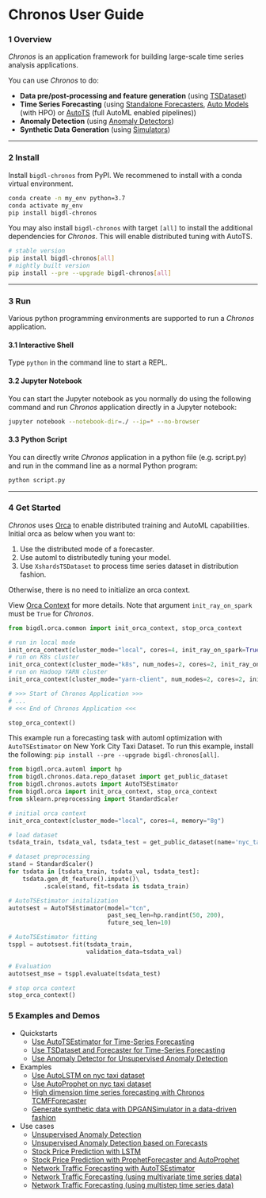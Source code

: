 # Chronos User Guide

### **1 Overview**
_Chronos_ is an application framework for building large-scale time series analysis applications.

You can use _Chronos_ to do:

- **Data pre/post-processing and feature generation** (using [TSDataset](#data-processing-and-feature-engineering))
- **Time Series Forecasting** (using [Standalone Forecasters](#use-standalone-forecaster-pipeline), [Auto Models](#use-auto-forecasting-model) (with HPO) or [AutoTS](#use-autots-pipeline) (full AutoML enabled pipelines))
- **Anomaly Detection** (using [Anomaly Detectors](#anomaly-detection))
- **Synthetic Data Generation** (using [Simulators](#generate-synthetic-data))

---
### **2 Install**

Install `bigdl-chronos` from PyPI. We recommened to install with a conda virtual environment.
```bash
conda create -n my_env python=3.7
conda activate my_env
pip install bigdl-chronos
```
You may also install `bigdl-chronos` with target `[all]` to install the additional dependencies for _Chronos_. This will enable distributed tuning with AutoTS.
```bash
# stable version
pip install bigdl-chronos[all]
# nightly built version
pip install --pre --upgrade bigdl-chronos[all]
```
---
### **3 Run**
Various python programming environments are supported to run a _Chronos_ application.
#### **3.1 Interactive Shell**

Type `python` in the command line to start a REPL.

#### **3.2 Jupyter Notebook**

You can start the Jupyter notebook as you normally do using the following command and run  _Chronos_ application directly in a Jupyter notebook:

```bash
jupyter notebook --notebook-dir=./ --ip=* --no-browser
```

#### **3.3 Python Script**

You can directly write _Chronos_ application in a python file (e.g. script.py) and run in the command line as a normal Python program:

```bash
python script.py
```

---
### **4 Get Started**
_Chronos_ uses [Orca](../../Orca/Overview/orca.md) to enable distributed training and AutoML capabilities. Initial orca as below when you want to:

1. Use the distributed mode of a forecaster.
2. Use automl to distributedly tuning your model.
3. Use `XshardsTSDataset` to process time series dataset in distribution fashion.

Otherwise, there is no need to initialize an orca context.

View [Orca Context](../../Orca/Overview/orca-context.md) for more details. Note that argument `init_ray_on_spark` must be `True` for _Chronos_. 

```python
from bigdl.orca.common import init_orca_context, stop_orca_context

# run in local mode
init_orca_context(cluster_mode="local", cores=4, init_ray_on_spark=True)
# run on K8s cluster
init_orca_context(cluster_mode="k8s", num_nodes=2, cores=2, init_ray_on_spark=True)
# run on Hadoop YARN cluster
init_orca_context(cluster_mode="yarn-client", num_nodes=2, cores=2, init_ray_on_spark=True)

# >>> Start of Chronos Application >>>
# ...
# <<< End of Chronos Application <<<

stop_orca_context()
```

This example run a forecasting task with automl optimization with `AutoTSEstimator` on New York City Taxi Dataset. To run this example, install the following: `pip install --pre --upgrade bigdl-chronos[all]`.

```python
from bigdl.orca.automl import hp
from bigdl.chronos.data.repo_dataset import get_public_dataset
from bigdl.chronos.autots import AutoTSEstimator
from bigdl.orca import init_orca_context, stop_orca_context
from sklearn.preprocessing import StandardScaler

# initial orca context
init_orca_context(cluster_mode="local", cores=4, memory="8g")

# load dataset
tsdata_train, tsdata_val, tsdata_test = get_public_dataset(name='nyc_taxi')

# dataset preprocessing
stand = StandardScaler()
for tsdata in [tsdata_train, tsdata_val, tsdata_test]:
    tsdata.gen_dt_feature().impute()\
          .scale(stand, fit=tsdata is tsdata_train)

# AutoTSEstimator initalization
autotsest = AutoTSEstimator(model="tcn",
                            past_seq_len=hp.randint(50, 200),
                            future_seq_len=10)

# AutoTSEstimator fitting
tsppl = autotsest.fit(tsdata_train,
                      validation_data=tsdata_val)

# Evaluation
autotsest_mse = tsppl.evaluate(tsdata_test)

# stop orca context
stop_orca_context()
```

### **5 Examples and Demos**
- Quickstarts
    - [Use AutoTSEstimator for Time-Series Forecasting](https://bigdl.readthedocs.io/en/latest/doc/Chronos/QuickStart/chronos-autotsest-quickstart.html)
    - [Use TSDataset and Forecaster for Time-Series Forecasting](https://bigdl.readthedocs.io/en/latest/doc/Chronos/QuickStart/chronos-tsdataset-forecaster-quickstart.html)
    - [Use Anomaly Detector for Unsupervised Anomaly Detection](https://bigdl.readthedocs.io/en/latest/doc/Chronos/QuickStart/chronos-anomaly-detector.html)
- Examples
    - [Use AutoLSTM on nyc taxi dataset](https://github.com/intel-analytics/BigDL/blob/branch-2.0/python/chronos/example/auto_model/autolstm_nyc_taxi.py)
    - [Use AutoProphet on nyc taxi dataset](https://github.com/intel-analytics/BigDL/blob/branch-2.0/python/chronos/example/auto_model/autoprophet_nyc_taxi.py)
    - [High dimension time series forecasting with Chronos TCMFForecaster](https://github.com/intel-analytics/BigDL/blob/branch-2.0/python/chronos/example/tcmf/run_electricity.py)
    - [Generate synthetic data with DPGANSimulator in a data-driven fashion](https://github.com/intel-analytics/BigDL/tree/branch-2.0/python/chronos/example/simulator)
- Use cases
    - [Unsupervised Anomaly Detection](https://github.com/intel-analytics/BigDL/blob/branch-2.0/python/chronos/use-case/AIOps/AIOps_anomaly_detect_unsupervised.ipynb)
    - [Unsupervised Anomaly Detection based on Forecasts](https://github.com/intel-analytics/BigDL/blob/branch-2.0/python/chronos/use-case/AIOps/AIOps_anomaly_detect_unsupervised_forecast_based.ipynb)
    - [Stock Price Prediction with LSTM](https://github.com/intel-analytics/BigDL/blob/branch-2.0/python/chronos/use-case/fsi/stock_prediction.ipynb)
    - [Stock Price Prediction with ProphetForecaster and AutoProphet](https://github.com/intel-analytics/BigDL/blob/branch-2.0/python/chronos/use-case/fsi/stock_prediction_prophet.ipynb)
    - [Network Traffic Forecasting with AutoTSEstimator](https://github.com/intel-analytics/BigDL/blob/branch-2.0/python/chronos/use-case/network_traffic/network_traffic_autots_forecasting.ipynb)
    - [Network Traffic Forecasting (using multivariate time series data)](https://github.com/intel-analytics/BigDL/blob/branch-2.0/python/chronos/use-case/network_traffic/network_traffic_model_forecasting.ipynb)
    - [Network Traffic Forecasting (using multistep time series data)](https://github.com/intel-analytics/BigDL/blob/branch-2.0/python/chronos/use-case/network_traffic/network_traffic_multivariate_multistep_tcnforecaster.ipynb)
